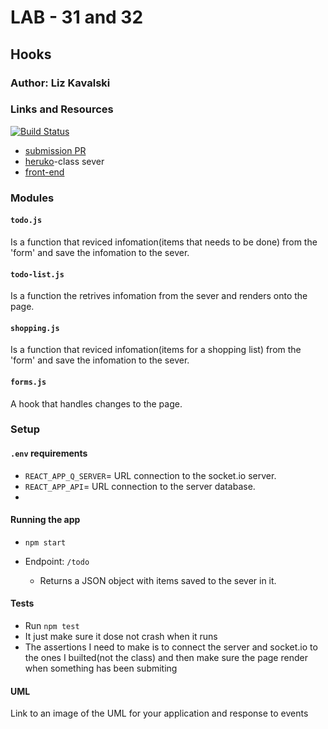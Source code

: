 # LAB - 31 and 32

## Hooks

### Author: Liz Kavalski

### Links and Resources
[![Build Status](https://travis-ci.com/lizkavalski/lab-32-hooks.svg?branch=master)](https://travis-ci.com/lizkavalski/lab-32-hooks)
- [submission PR](https://github.com/lizkavalski/lab-32-hooks/pull/3)
- [heruko](https://api-401n13.herokuapp.com/api/v1/todo)-class sever
- [front-end](https://5d8997e4807961ca6d7212d7--lab-32-hooks.netlify.com/)

### Modules

#### `todo.js`

Is a function that reviced infomation(items that needs to be done) from the 'form' and save the infomation to the sever.

#### `todo-list.js`

Is a function the retrives infomation from the sever and renders onto the page.

#### `shopping.js`

Is a function that reviced infomation(items for a shopping list) from the 'form' and save the infomation to the sever.

#### `forms.js`

A hook that handles changes to the page.

### Setup

#### `.env` requirements
- `REACT_APP_Q_SERVER`= URL connection to the socket.io server.
- `REACT_APP_API`= URL connection to the server database.
- 

#### Running the app

- `npm start`
- Endpoint: `/todo`

  - Returns a JSON object with items saved to the sever in it.

#### Tests

- Run `npm test`
- It just make sure it dose not crash when it runs
- The assertions I need to make is to connect the server and socket.io to the ones I builted(not the class) and then make sure the page render when something has been submiting

#### UML

Link to an image of the UML for your application and response to events
